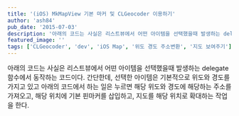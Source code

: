 ```yaml
---
title: '(iOS) MkMapView 기본 마커 및 CLGeocoder 이용하기'
author: 'ash84'
pub_date: '2015-07-03'
description: '아래의 코드는 사실은 리스트뷰에서 어떤 아이템을 선택했을때 발생하는 delegate 함수에서 동작하는 코드이다. 간단한데, 선택한 아이템은 기본적으로 위도와 경도를 가지고 있고 아래의 코드에서 하는 일은 누르면 해당 위도와 경도에 해당하는 주소를 가져오고, 해당 위치에 기본 핀마커를 삽입하고, 지도를 해당 위치로 확대하는 작업을 한다.'
featured_image: ''
tags: ['CLGeocoder', 'dev', 'iOS Map', '위도 경도 주소변환', '지도 보여주기']
---
```



<span style="font-size: 11pt;">아래의 코드는 사실은 리스트뷰에서 어떤 아이템을 선택했을때 발생하는 delegate 함수에서 동작하는 코드이다. 간단한데, 선택한 아이템은 기본적으로 위도와 경도를 가지고 있고 아래의 코드에서 하는 일은 누르면 해당 위도와 경도에 해당하는 주소를 가져오고, 해당 위치에 기본 핀마커를 삽입하고, 지도를 해당 위치로 확대하는 작업을 한다. </span>

<script src="https://gist.github.com/AhnSeongHyun/6434056.js"></script>



